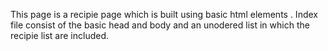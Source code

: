 This page is a recipie page which is built using basic html elements .
Index file consist of the basic head and body and an unodered list in which the recipie list are included.
